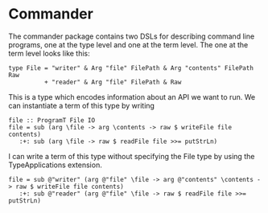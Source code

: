 # Commander

The commander package contains two DSLs for describing command line programs, 
one at the type level and one at the term level. The one at the term level looks 
like this:

```
type File = "writer" & Arg "file" FilePath & Arg "contents" FilePath Raw
          + "reader" & Arg "file" FilePath & Raw
```

This is a type which encodes information about an API we want to run. We can
instantiate a term of this type by writing

```
file :: ProgramT File IO
file = sub (arg \file -> arg \contents -> raw $ writeFile file contents) 
   :+: sub (arg \file -> raw $ readFile file >>= putStrLn)
```

I can write a term of this type without specifying the File type by using the
TypeApplications extension.

```
file = sub @"writer" (arg @"file" \file -> arg @"contents" \contents -> raw $ writeFile file contents)
   :+: sub @"reader" (arg @"file" \file -> raw $ readFile file >>= putStrLn)
```


